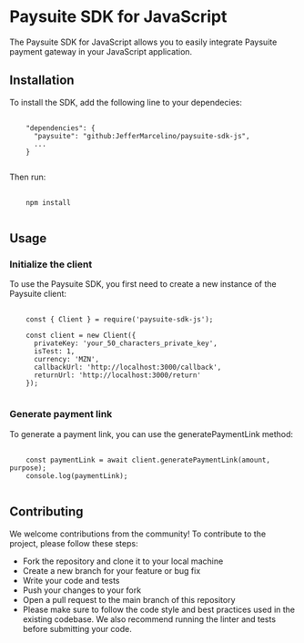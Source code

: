 # Paysuite SDK for JavaScript

The Paysuite SDK for JavaScript allows you to easily integrate Paysuite payment gateway in your JavaScript application.

## Installation
To install the SDK, add the following line to your dependecies:
<pre>
  <code>
    "dependencies": {
      "paysuite": "github:JefferMarcelino/paysuite-sdk-js",
      ...
    }
  </code>
</pre>

Then run:
<pre>
  <code>
    npm install
  </code>
</pre>

## Usage
### Initialize the client
To use the Paysuite SDK, you first need to create a new instance of the Paysuite client:
<pre>
  <code>
    const { Client } = require('paysuite-sdk-js');

    const client = new Client({
      privateKey: 'your_50_characters_private_key',
      isTest: 1,
      currency: 'MZN',
      callbackUrl: 'http://localhost:3000/callback',
      returnUrl: 'http://localhost:3000/return'
    });
  </code>
</pre>

### Generate payment link
To generate a payment link, you can use the generatePaymentLink method:
<pre>
  <code>
    const paymentLink = await client.generatePaymentLink(amount, purpose);
    console.log(paymentLink);
  </code>
</pre>

## Contributing
We welcome contributions from the community! To contribute to the project, please follow these steps:

- Fork the repository and clone it to your local machine
- Create a new branch for your feature or bug fix
- Write your code and tests
- Push your changes to your fork
- Open a pull request to the main branch of this repository
- Please make sure to follow the code style and best practices used in the existing codebase. We also recommend running the linter and tests before submitting your code.

